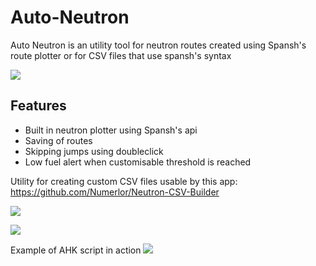 # Auto-Neutron
Auto Neutron is an utility tool for neutron routes created using Spansh's route plotter or for CSV files that use spansh's syntax

![](https://i.imgur.com/o10p5mg.png)

## Features
* Built in neutron plotter using Spansh's api
* Saving of routes
* Skipping jumps using doubleclick
* Low fuel alert when customisable threshold is reached

Utility for creating custom CSV files usable by this app:
https://github.com/Numerlor/Neutron-CSV-Builder


![](https://i.imgur.com/kTagchR.png)

![](https://i.imgur.com/RYVthYw.png)

Example of AHK script in action
![](https://i.imgur.com/ciZ5iQW.jpg)
